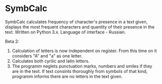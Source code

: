 # SymbCalc
SymbCalc calculates frequency of character's presence in a text given, displays the most frequent characters and quantity of their presence in the text.
Written on Python 3.x.
Language of interface - Russian.

Beta 2:
1. Calculation of letters is now independent on register. From this time on it considers "A" and "a" as one letter.
2. Calculates both cyrilic and latin letters.
3. The programm neglets punctuation marks, numbers and smiles if they are in the text. If text consints thoroughly from symbols of that kind, programm informs there are no letters in the text given.

